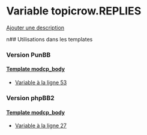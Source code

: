 # Variable topicrow.REPLIES
[Ajouter une description](https://fa-tvars.appspot.com/topicrow.REPLIES)

n## Utilisations dans les templates

### Version PunBB

#### [Template modcp_body](punbb/modcp_body.md)
* [Variable à la ligne 53](../punbb/modcp_body.tpl#L53)

### Version phpBB2

#### [Template modcp_body](subsilver/modcp_body.md)
* [Variable à la ligne 27](../subsilver/modcp_body.tpl#L27)